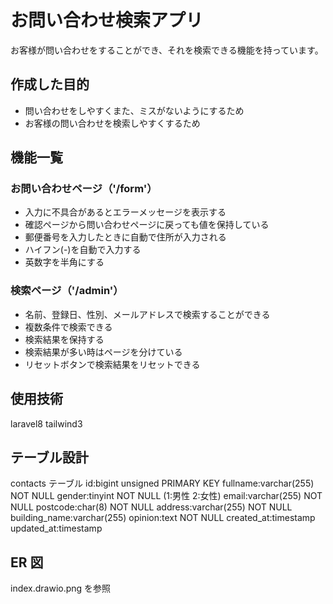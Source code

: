 # お問い合わせ検索アプリ

お客様が問い合わせをすることができ、それを検索できる機能を持っています。

## 作成した目的

-   問い合わせをしやすくまた、ミスがないようにするため
-   お客様の問い合わせを検索しやすくするため

## 機能一覧

### お問い合わせページ（'/form'）

-   入力に不具合があるとエラーメッセージを表示する
-   確認ページから問い合わせページに戻っても値を保持している
-   郵便番号を入力したときに自動で住所が入力される
-   ハイフン(-)を自動で入力する
-   英数字を半角にする

### 検索ページ（'/admin'）

-   名前、登録日、性別、メールアドレスで検索することができる
-   複数条件で検索できる
-   検索結果を保持する
-   検索結果が多い時はページを分けている
-   リセットボタンで検索結果をリセットできる

## 使用技術

laravel8
tailwind3

## テーブル設計

contacts テーブル
id:bigint unsigned PRIMARY KEY
fullname:varchar(255) NOT NULL
gender:tinyint NOT NULL (1:男性 2:女性)
email:varchar(255) NOT NULL
postcode:char(8) NOT NULL
address:varchar(255) NOT NULL
building_name:varchar(255)
opinion:text NOT NULL
created_at:timestamp
updated_at:timestamp

## ER 図

index.drawio.png を参照
